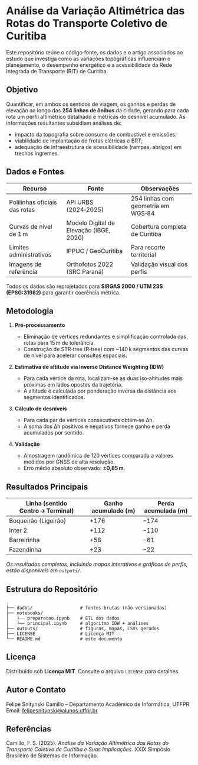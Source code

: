 # Análise da Variação Altimétrica das Rotas do Transporte Coletivo de Curitiba

Este repositório reúne o código‑fonte, os dados e o artigo associados ao estudo que investiga como as variações topográficas influenciam o planejamento, o desempenho energético e a acessibilidade da Rede Integrada de Transporte (RIT) de Curitiba.

## Objetivo

Quantificar, em ambos os sentidos de viagem, os ganhos e perdas de elevação ao longo das **254 linhas de ônibus** da cidade, gerando para cada rota um perfil altimétrico detalhado e métricas de desnível acumulado. As informações resultantes subsidiam análises de:

* impacto da topografia sobre consumo de combustível e emissões;
* viabilidade de implantação de frotas elétricas e BRT;
* adequação de infraestrutura de acessibilidade (rampas, abrigos) em trechos íngremes.

## Dados e Fontes

| Recurso                       | Fonte                                   | Observações                        |
| ----------------------------- | --------------------------------------- | ---------------------------------- |
| Polilinhas oficiais das rotas | API URBS (2024‑2025)                    | 254 linhas com geometria em WGS‑84 |
| Curvas de nível de 1 m        | Modelo Digital de Elevação (IBGE, 2020) | Cobertura completa de Curitiba     |
| Limites administrativos       | IPPUC / GeoCuritiba                     | Para recorte territorial           |
| Imagens de referência         | Orthofotos 2022 (SRC Paraná)            | Validação visual dos perfis        |

Todos os dados são reprojetados para **SIRGAS 2000 / UTM 23S (EPSG:31982)** para garantir coerência métrica.

## Metodologia

1. **Pré‑processamento**

   * Eliminação de vértices redundantes e simplificação controlada das rotas para 15 m de tolerância.
   * Construção de STR‑tree (R‑tree) com \~140 k segmentos das curvas de nível para acelerar consultas espaciais.

2. **Estimativa de altitude via Inverse Distance Weighting (IDW)**

   * Para cada vértice da rota, localizam‑se as duas iso‑altitudes mais próximas em lados opostos da trajetória.
   * A altitude é calculada por ponderação inversa da distância aos segmentos identificados.

3. **Cálculo de desníveis**

   * Para cada par de vértices consecutivos obtém‑se Δh.
   * A soma dos Δh positivos e negativos fornece ganho e perda acumulados por sentido.

4. **Validação**

   * Amostragem randômica de 120 vértices comparada a valores medidos por GNSS de alta resolução.
   * Erro médio absoluto observado: **±0,85 m**.

## Resultados Principais

| Linha (sentido Centro → Terminal) | Ganho acumulado (m) | Perda acumulada (m) |
| --------------------------------- | ------------------- | ------------------- |
| Boqueirão (Ligeirão)              | +176                | −174                |
| Inter 2                           | +112                | −110                |
| Barreirinha                       | +58                 | −61                 |
| Fazendinha                        | +23                 | −22                 |

*Os resultados completos, incluindo mapas interativos e gráficos de perfis, estão disponíveis em `outputs/`.*

## Estrutura do Repositório

```
.
├── dados/                  # fontes brutas (não versionadas)
├── notebooks/
│   ├── preparacao.ipynb    # ETL dos dados
│   └── principal.ipynb     # algoritmo IDW + análises
├── outputs/                # figuras, mapas, CSVs gerados
├── LICENSE                 # Licença MIT
└── README.md               # este documento
```

## Licença

Distribuído sob **Licença MIT**. Consulte o arquivo `LICENSE` para detalhes.

## Autor e Contato

Felipe Snitynski Camillo – Departamento Acadêmico de Informática, UTFPR
Email: [felipesnitynski@alunos.utfpr.br](mailto:felipesnitynski@alunos.utfpr.br)

## Referências

Camillo, F. S. (2025). *Análise da Variação Altimétrica das Rotas do Transporte Coletivo de Curitiba e Suas Implicações*. XXIX Simpósio Brasileiro de Sistemas de Informação.
